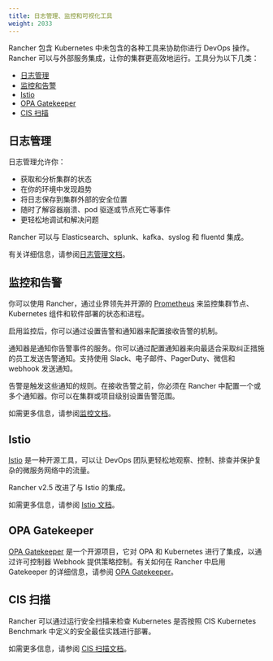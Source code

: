 ```yaml
---
title: 日志管理、监控和可视化工具
weight: 2033
---
```


Rancher 包含 Kubernetes 中未包含的各种工具来协助你进行 DevOps 操作。Rancher 可以与外部服务集成，让你的集群更高效地运行。工具分为以下几类：

<!-- TOC -->

- [日志管理](#logging)
- [监控和告警](#monitoring-and-alerts)
- [Istio](#istio)
- [OPA Gatekeeper](#opa-gatekeeper)
- [CIS 扫描](#cis-scans)

<!-- /TOC -->

## 日志管理

日志管理允许你：

- 获取和分析集群的状态
- 在你的环境中发现趋势
- 将日志保存到集群外部的安全位置
- 随时了解容器崩溃、pod 驱逐或节点死亡等事件
- 更轻松地调试和解决问题

Rancher 可以与 Elasticsearch、splunk、kafka、syslog 和 fluentd 集成。

有关详细信息，请参阅[日志管理文档]({{<baseurl>}}/rancher/v2.6/en/logging/)。

## 监控和告警

你可以使用 Rancher，通过业界领先并开源的 [Prometheus](https://prometheus.io/) 来监控集群节点、Kubernetes 组件和软件部署的状态和进程。

启用监控后，你可以通过设置告警和通知器来配置接收告警的机制。

通知器是通知你告警事件的服务。你可以通过配置通知器来向最适合采取纠正措施的员工发送告警通知。支持使用 Slack、电子邮件、PagerDuty、微信和 webhook 发送通知。

告警是触发这些通知的规则。在接收告警之前，你必须在 Rancher 中配置一个或多个通知器。你可以在集群或项目级别设置告警范围。

如需更多信息，请参阅[监控文档]({{<baseurl>}}/rancher/v2.6/en/monitoring-alerting/)。

## Istio

[Istio](https://istio.io/) 是一种开源工具，可以让 DevOps 团队更轻松地观察、控制、排查并保护复杂的微服务网络中的流量。

Rancher v2.5 改进了与 Istio 的集成。

如需更多信息，请参阅 [Istio 文档]({{<baseurl>}}/rancher/v2.6/en/istio)。

## OPA Gatekeeper

[OPA Gatekeeper](https://github.com/open-policy-agent/gatekeeper) 是一个开源项目，它对 OPA 和 Kubernetes 进行了集成，以通过许可控制器 Webhook 提供策略控制。有关如何在 Rancher 中启用 Gatekeeper 的详细信息，请参阅 [OPA Gatekeeper]({{<baseurl>}}/rancher/v2.6/en/opa-gatekeper)。

## CIS 扫描

Rancher 可以通过运行安全扫描来检查 Kubernetes 是否按照 CIS Kubernetes Benchmark 中定义的安全最佳实践进行部署。

如需更多信息，请参阅 [CIS 扫描文档]({{<baseurl>}}/rancher/v2.6/en/cis-scans)。

